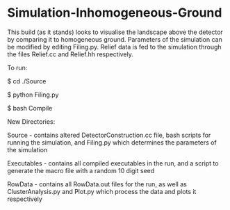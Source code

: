 # Simulation-Inhomogeneous-Ground

This build (as it stands) looks to visualise the landscape above the detector by comparing it to homogeneous ground. Parameters of the simulation can be modified by editing Filing.py. Relief data is fed to the simulation through the files Relief.cc and Relief.hh respectively. 

To run:

$ cd ./Source

$ python Filing.py

$ bash Compile


New Directories:

Source - contains altered DetectorConstruction.cc file, bash scripts for running the simulation, and Filing.py which determines the parameters of the simulation

Executables - contains all compiled executables in the run, and a script to generate the macro file with a random 10 digit seed

RowData - contains all RowData.out files for the run, as well as ClusterAnalysis.py and Plot.py which process the data and plots it respectively



